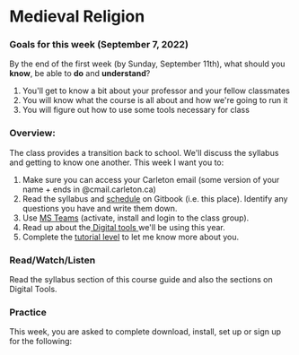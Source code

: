 # Medieval Religion

### Goals for this week (September 7, 2022)

By the end of the first week (by Sunday, September 11th), what should you **know**, be able to **do** and **understand**?

1. You'll get to know a bit about your professor and your fellow classmates
2. You will know what the course is all about and how we're going to run it
3. You will figure out how to use some tools necessary for class

### Overview:

The class provides a transition back to school. We'll discuss the syllabus and getting to know one another. This week I want you to:&#x20;

1. Make sure you can access your Carleton email (some version of your name + ends in @cmail.carleton.ca)
2. Read the syllabus and [schedule](broken-reference) on Gitbook (i.e. this place). Identify any questions you have and write them down.&#x20;
3. Use [MS Teams](broken-reference) (activate, install and login to the class group).&#x20;
4. Read up about the[ Digital tools ](broken-reference)we'll be using this year.
5. Complete the [tutorial level](broken-reference) to let me know more about you.

### Read/Watch/Listen

Read the syllabus section of this course guide and also the sections on Digital Tools.&#x20;

### Practice

This week, you are asked to complete download, install, set up or sign up for the following:&#x20;
